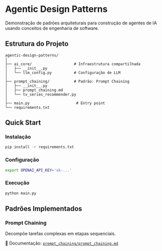 # Agentic Design Patterns

Demonstração de padrões arquiteturais para construção de agentes de IA usando conceitos de engenharia de software.

## Estrutura do Projeto

```
agentic-design-patterns/
│
├── ai_core/                   # Infraestrutura compartilhada
│   ├── __init__.py
│   └── llm_config.py          # Configuração de LLM
│
├── prompt_chaining/           # Padrão: Prompt Chaining
│   ├── __init__.py
│   ├── prompt_chaining.md
│   └── tv_series_recommender.py
│
├── main.py                     # Entry point
└── requirements.txt
```

## Quick Start

### Instalação

```bash
pip install -r requirements.txt
```

### Configuração

```bash
export OPENAI_API_KEY='sk-...'
```

### Execução

```bash
python main.py
```

## Padrões Implementados

### Prompt Chaining

Decompõe tarefas complexas em etapas sequenciais.

📖 Documentação: [`prompt_chaining/prompt_chaining.md`](./prompt_chaining/prompt_chaining.md)
